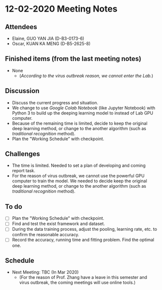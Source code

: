 # 12-02-2020 Meeting Notes

## Attendees
- Elaine, GUO YAN JIA (D-B3-0173-6)
- Oscar, KUAN KA MENG (D-B5-2625-8)

## Finished items (from the last meeting notes)
- None
  - (*According to the virus outbreak reason, we cannot enter the Lab.*)

## Discussion
- Discuss the current progress and situation.
- We change to use *Google Colab Notebook* (like Jupyter Notebook) with Python 3 to build up the deeping learning model to instead of Lab GPU computer.
- Because of the remaining time is limited, decide to keep the original deep learning method, or change to the another algorithm (such as *traditional recognition* method).
- Plan the "Working Schedule" with checkpoint.

## Challenges
- The time is limited. Needed to set a plan of developing and coming report task.
- For the reason of virus outbreak, we cannot use the powerful GPU computer to train the model. We needed to decide keep the original deep learning method, or change to the another algorithm (such as *traditional recognition* method).

## To do
- [ ] Plan the "Working Schedule" with checkpoint.
- [ ] Find and test the exist framework and dataset.
- [ ] During the data training process, adjust the pooling, learning rate, etc. to confirm the reasonable accuracy.
- [ ] Record the accuracy, running time and fitting problem. Find the optimal one.

## Schedule
- Next Meeting: TBC (In Mar 2020)
  - (For the reason of Prof. Zhang have a leave in this semester and virus outbreak, the coming meetings will use online tools.)
